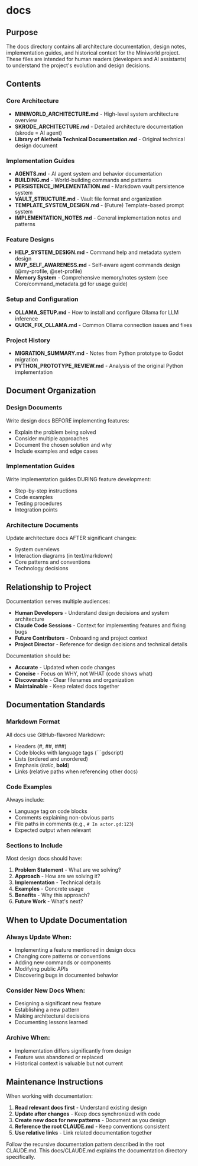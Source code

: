 # docs

## Purpose
The docs directory contains all architecture documentation, design notes, implementation guides, and historical context for the Miniworld project. These files are intended for human readers (developers and AI assistants) to understand the project's evolution and design decisions.

## Contents

### Core Architecture
- **MINIWORLD_ARCHITECTURE.md** - High-level system architecture overview
- **SKRODE_ARCHITECTURE.md** - Detailed architecture documentation (skrode = AI agent)
- **Library of Aletheia Technical Documentation.md** - Original technical design document

### Implementation Guides
- **AGENTS.md** - AI agent system and behavior documentation
- **BUILDING.md** - World-building commands and patterns
- **PERSISTENCE_IMPLEMENTATION.md** - Markdown vault persistence system
- **VAULT_STRUCTURE.md** - Vault file format and organization
- **TEMPLATE_SYSTEM_DESIGN.md** - (Future) Template-based prompt system
- **IMPLEMENTATION_NOTES.md** - General implementation notes and patterns

### Feature Designs
- **HELP_SYSTEM_DESIGN.md** - Command help and metadata system design
- **MVP_SELF_AWARENESS.md** - Self-aware agent commands design (@my-profile, @set-profile)
- **Memory System** - Comprehensive memory/notes system (see Core/command_metadata.gd for usage guide)

### Setup and Configuration
- **OLLAMA_SETUP.md** - How to install and configure Ollama for LLM inference
- **QUICK_FIX_OLLAMA.md** - Common Ollama connection issues and fixes

### Project History
- **MIGRATION_SUMMARY.md** - Notes from Python prototype to Godot migration
- **PYTHON_PROTOTYPE_REVIEW.md** - Analysis of the original Python implementation

## Document Organization

### Design Documents
Write design docs BEFORE implementing features:
- Explain the problem being solved
- Consider multiple approaches
- Document the chosen solution and why
- Include examples and edge cases

### Implementation Guides
Write implementation guides DURING feature development:
- Step-by-step instructions
- Code examples
- Testing procedures
- Integration points

### Architecture Documents
Update architecture docs AFTER significant changes:
- System overviews
- Interaction diagrams (in text/markdown)
- Core patterns and conventions
- Technology decisions

## Relationship to Project

Documentation serves multiple audiences:
- **Human Developers** - Understand design decisions and system architecture
- **Claude Code Sessions** - Context for implementing features and fixing bugs
- **Future Contributors** - Onboarding and project context
- **Project Director** - Reference for design decisions and technical details

Documentation should be:
- **Accurate** - Updated when code changes
- **Concise** - Focus on WHY, not WHAT (code shows what)
- **Discoverable** - Clear filenames and organization
- **Maintainable** - Keep related docs together

## Documentation Standards

### Markdown Format
All docs use GitHub-flavored Markdown:
- Headers (#, ##, ###)
- Code blocks with language tags (\`\`\`gdscript)
- Lists (ordered and unordered)
- Emphasis (*italic*, **bold**)
- Links (relative paths when referencing other docs)

### Code Examples
Always include:
- Language tag on code blocks
- Comments explaining non-obvious parts
- File paths in comments (e.g., `# In actor.gd:123`)
- Expected output when relevant

### Sections to Include
Most design docs should have:
1. **Problem Statement** - What are we solving?
2. **Approach** - How are we solving it?
3. **Implementation** - Technical details
4. **Examples** - Concrete usage
5. **Benefits** - Why this approach?
6. **Future Work** - What's next?

## When to Update Documentation

### Always Update When:
- Implementing a feature mentioned in design docs
- Changing core patterns or conventions
- Adding new commands or components
- Modifying public APIs
- Discovering bugs in documented behavior

### Consider New Docs When:
- Designing a significant new feature
- Establishing a new pattern
- Making architectural decisions
- Documenting lessons learned

### Archive When:
- Implementation differs significantly from design
- Feature was abandoned or replaced
- Historical context is valuable but not current

## Maintenance Instructions

When working with documentation:
1. **Read relevant docs first** - Understand existing design
2. **Update after changes** - Keep docs synchronized with code
3. **Create new docs for new patterns** - Document as you design
4. **Reference the root CLAUDE.md** - Keep conventions consistent
5. **Use relative links** - Link related documentation together

Follow the recursive documentation pattern described in the root CLAUDE.md. This docs/CLAUDE.md explains the documentation directory specifically.
